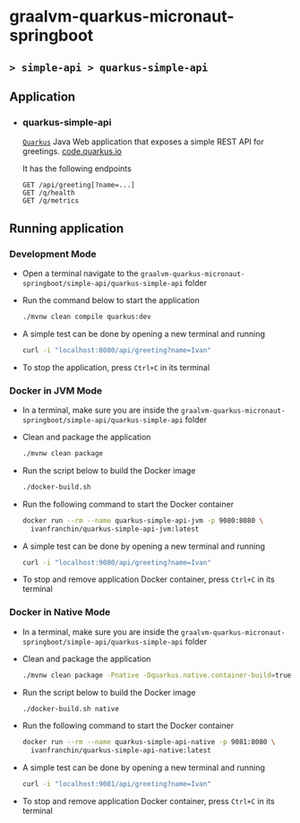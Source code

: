 # graalvm-quarkus-micronaut-springboot
## `> simple-api > quarkus-simple-api`

## Application

- ### quarkus-simple-api

  [`Quarkus`](https://quarkus.io/) Java Web application that exposes a simple REST API for greetings. [code.quarkus.io](https://code.quarkus.io/?g=com.ivanfranchin&a=quarkus-simple-api&j=17&e=hibernate-validator&e=smallrye-health&e=micrometer-registry-prometheus&e=rest-jackson)
  
  It has the following endpoints
  ```text
  GET /api/greeting[?name=...]
  GET /q/health
  GET /q/metrics
  ```

## Running application

### Development Mode

- Open a terminal navigate to the `graalvm-quarkus-micronaut-springboot/simple-api/quarkus-simple-api` folder

- Run the command below to start the application
  ```bash
  ./mvnw clean compile quarkus:dev
  ```

- A simple test can be done by opening a new terminal and running
  ```bash
  curl -i "localhost:8080/api/greeting?name=Ivan"
  ```

- To stop the application, press `Ctrl+C` in its terminal

### Docker in JVM Mode

- In a terminal, make sure you are inside the `graalvm-quarkus-micronaut-springboot/simple-api/quarkus-simple-api` folder

- Clean and package the application
  ```bash
  ./mvnw clean package
  ```

- Run the script below to build the Docker image
  ```bash
  ./docker-build.sh
  ```

- Run the following command to start the Docker container
  ```bash
  docker run --rm --name quarkus-simple-api-jvm -p 9080:8080 \
    ivanfranchin/quarkus-simple-api-jvm:latest
  ```

- A simple test can be done by opening a new terminal and running
  ```bash
  curl -i "localhost:9080/api/greeting?name=Ivan"
  ```

- To stop and remove application Docker container, press `Ctrl+C` in its terminal

### Docker in Native Mode

- In a terminal, make sure you are inside the `graalvm-quarkus-micronaut-springboot/simple-api/quarkus-simple-api` folder

- Clean and package the application
  ```bash
  ./mvnw clean package -Pnative -Dquarkus.native.container-build=true
  ```

- Run the script below to build the Docker image
  ```bash
  ./docker-build.sh native
  ```

- Run the following command to start the Docker container
  ```bash
  docker run --rm --name quarkus-simple-api-native -p 9081:8080 \
    ivanfranchin/quarkus-simple-api-native:latest
  ```

- A simple test can be done by opening a new terminal and running
  ```bash
  curl -i "localhost:9081/api/greeting?name=Ivan"
  ```

- To stop and remove application Docker container, press `Ctrl+C` in its terminal
